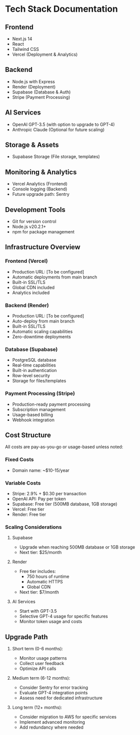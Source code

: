# Tech Stack Documentation

## Frontend
- Next.js 14
- React
- Tailwind CSS
- Vercel (Deployment & Analytics)

## Backend
- Node.js with Express
- Render (Deployment)
- Supabase (Database & Auth)
- Stripe (Payment Processing)

## AI Services
- OpenAI GPT-3.5 (with option to upgrade to GPT-4)
- Anthropic Claude (Optional for future scaling)

## Storage & Assets
- Supabase Storage (File storage, templates)

## Monitoring & Analytics
- Vercel Analytics (Frontend)
- Console logging (Backend)
- Future upgrade path: Sentry

## Development Tools
- Git for version control
- Node.js v20.2.1+
- npm for package management

## Infrastructure Overview

### Frontend (Vercel)
- Production URL: [To be configured]
- Automatic deployments from main branch
- Built-in SSL/TLS
- Global CDN included
- Analytics included

### Backend (Render)
- Production URL: [To be configured]
- Auto-deploy from main branch
- Built-in SSL/TLS
- Automatic scaling capabilities
- Zero-downtime deployments

### Database (Supabase)
- PostgreSQL database
- Real-time capabilities
- Built-in authentication
- Row-level security
- Storage for files/templates

### Payment Processing (Stripe)
- Production-ready payment processing
- Subscription management
- Usage-based billing
- Webhook integration

## Cost Structure
All costs are pay-as-you-go or usage-based unless noted:

### Fixed Costs
- Domain name: ~$10-15/year

### Variable Costs
- Stripe: 2.9% + $0.30 per transaction
- OpenAI API: Pay per token
- Supabase: Free tier (500MB database, 1GB storage)
- Vercel: Free tier
- Render: Free tier

### Scaling Considerations
1. Supabase
   - Upgrade when reaching 500MB database or 1GB storage
   - Next tier: $25/month

2. Render
   - Free tier includes:
     - 750 hours of runtime
     - Automatic HTTPS
     - Global CDN
   - Next tier: $7/month

3. AI Services
   - Start with GPT-3.5
   - Selective GPT-4 usage for specific features
   - Monitor token usage and costs

## Upgrade Path
1. Short term (0-6 months):
   - Monitor usage patterns
   - Collect user feedback
   - Optimize API calls

2. Medium term (6-12 months):
   - Consider Sentry for error tracking
   - Evaluate GPT-4 integration points
   - Assess need for dedicated infrastructure

3. Long term (12+ months):
   - Consider migration to AWS for specific services
   - Implement advanced monitoring
   - Add redundancy where needed